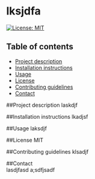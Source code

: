 
# lksjdfa 


[![License: MIT](https://img.shields.io/badge/License-MIT-yellow.svg)](https://opensource.org/licenses/MIT)

    
## Table of contents
* [Project description](#project-description)
* [Installation instructions](#installation-instructions)
* [Usage](#usage)
* [License](#license)
* [Contributing guidelines](#contributing-guidelines)
* [Contact](#contact)
    
##Project description
laskdjf
    
##Installation instructions
lkadjsf

##Usage
laksdjf

##License
MIT

##Contributing guidelines
klsadjf

##Contact  
lasdjfasd
a;sdfjsadf
